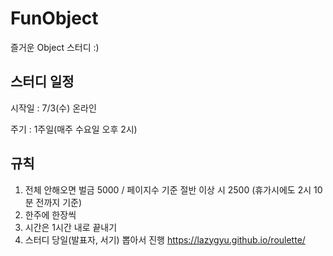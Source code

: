 # FunObject
즐거운 Object 스터디 :)

## 스터디 일정
시작일 : 7/3(수) 온라인

주기 : 1주일(매주 수요일 오후 2시)

## 규칙
1. 전체 안해오면 벌금 5000 / 페이지수 기준 절반 이상 시 2500 (휴가시에도 2시 10분 전까지 기준)
2. 한주에 한장씩
3. 시간은 1시간 내로 끝내기
4. 스터디 당일(발표자, 서기) 뽑아서 진행
https://lazygyu.github.io/roulette/
